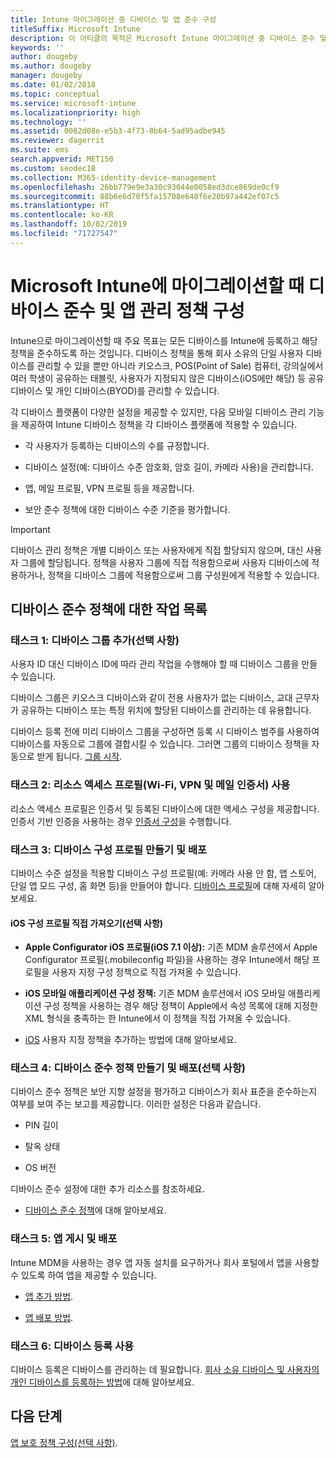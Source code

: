 ```yaml
---
title: Intune 마이그레이션 중 디바이스 및 앱 준수 구성
titleSuffix: Microsoft Intune
description: 이 아티클의 목적은 Microsoft Intune 마이그레이션 중 디바이스 준수 및 앱 관리 정책을 구성하는 데 필요한 단계를 제공하는 것입니다.
keywords: ''
author: dougeby
ms.author: dougeby
manager: dougeby
ms.date: 01/02/2018
ms.topic: conceptual
ms.service: microsoft-intune
ms.localizationpriority: high
ms.technology: ''
ms.assetid: 0062d08e-e5b3-4f73-8b64-5ad95adbe945
ms.reviewer: dagerrit
ms.suite: ems
search.appverid: MET150
ms.custom: seodec18
ms.collection: M365-identity-device-management
ms.openlocfilehash: 26bb779e9e3a30c93044e0058ed3dce869de0cf9
ms.sourcegitcommit: 88b6e6d70f5fa15708e640f6e20b97a442ef07c5
ms.translationtype: HT
ms.contentlocale: ko-KR
ms.lasthandoff: 10/02/2019
ms.locfileid: "71727547"
---
```

# <a name="configure-device-compliance-and-app-management-policies-when-migrating-to-microsoft-intune"></a>Microsoft Intune에 마이그레이션할 때 디바이스 준수 및 앱 관리 정책 구성

Intune으로 마이그레이션할 때 주요 목표는 모든 디바이스를 Intune에 등록하고 해당 정책을 준수하도록 하는 것입니다. 디바이스 정책을 통해 회사 소유의 단일 사용자 디바이스를 관리할 수 있을 뿐만 아니라 키오스크, POS(Point of Sale) 컴퓨터, 강의실에서 여러 학생이 공유하는 태블릿, 사용자가 지정되지 않은 디바이스(iOS에만 해당) 등 공유 디바이스 및 개인 디바이스(BYOD)를 관리할 수 있습니다.

각 디바이스 플랫폼이 다양한 설정을 제공할 수 있지만, 다음 모바일 디바이스 관리 기능을 제공하여 Intune 디바이스 정책을 각 디바이스 플랫폼에 적용할 수 있습니다.

- 각 사용자가 등록하는 디바이스의 수를 규정합니다.

- 디바이스 설정(예: 디바이스 수준 암호화, 암호 길이, 카메라 사용)을 관리합니다.

- 앱, 메일 프로필, VPN 프로필 등을 제공합니다.

- 보안 준수 정책에 대한 디바이스 수준 기준을 평가합니다.

> [!IMPORTANT]
> 디바이스 관리 정책은 개별 디바이스 또는 사용자에게 직접 할당되지 않으며, 대신 사용자 그룹에 할당됩니다. 정책을 사용자 그룹에 직접 적용함으로써 사용자 디바이스에 적용하거나, 정책을 디바이스 그룹에 적용함으로써 그룹 구성원에게 적용할 수 있습니다.

## <a name="task-list-for-device-compliance-policies"></a>디바이스 준수 정책에 대한 작업 목록

### <a name="task-1-add-device-groups-optional"></a>태스크 1: 디바이스 그룹 추가(선택 사항)

사용자 ID 대신 디바이스 ID에 따라 관리 작업을 수행해야 할 때 디바이스 그룹을 만들 수 있습니다.

디바이스 그룹은 키오스크 디바이스와 같이 전용 사용자가 없는 디바이스, 교대 근무자가 공유하는 디바이스 또는 특정 위치에 할당된 디바이스를 관리하는 데 유용합니다.

디바이스 등록 전에 미리 디바이스 그룹을 구성하면 등록 시 디바이스 범주를 사용하여 디바이스를 자동으로 그룹에 결합시킬 수 있습니다. 그러면 그룹의 디바이스 정책을 자동으로 받게 됩니다. [그룹 시작](groups-get-started.md).

### <a name="task-2-use-resource-access-profiles-wi-fi-vpn-and-email-certificates"></a>태스크 2: 리소스 액세스 프로필(Wi-Fi, VPN 및 메일 인증서) 사용

리소스 액세스 프로필은 인증서 및 등록된 디바이스에 대한 액세스 구성을 제공합니다. 인증서 기반 인증을 사용하는 경우 [인증서 구성](../protect/certificates-configure.md)을 수행합니다.

### <a name="task-3-create-and-deploy-device-configuration-profiles"></a>태스크 3: 디바이스 구성 프로필 만들기 및 배포

디바이스 수준 설정을 적용할 디바이스 구성 프로필(예: 카메라 사용 안 함, 앱 스토어, 단일 앱 모드 구성, 홈 화면 등)을 만들어야 합니다. [디바이스 프로필](../configuration/device-profiles.md)에 대해 자세히 알아보세요.

#### <a name="directly-import-ios-configuration-profiles-optional"></a>iOS 구성 프로필 직접 가져오기(선택 사항)

- **Apple Configurator iOS 프로필(iOS 7.1 이상):** 기존 MDM 솔루션에서 Apple Configurator 프로필(.mobileconfig 파일)을 사용하는 경우 Intune에서 해당 프로필을 사용자 지정 구성 정책으로 직접 가져올 수 있습니다.

- **iOS 모바일 애플리케이션 구성 정책:** 기존 MDM 솔루션에서 iOS 모바일 애플리케이션 구성 정책을 사용하는 경우 해당 정책이 Apple에서 속성 목록에 대해 지정한 XML 형식을 충족하는 한 Intune에서 이 정책을 직접 가져올 수 있습니다.

- [iOS](../configuration/custom-settings-ios.md) 사용자 지정 정책을 추가하는 방법에 대해 알아보세요.

### <a name="task-4-create-and-deploy-device-compliance-policies-optional"></a>태스크 4: 디바이스 준수 정책 만들기 및 배포(선택 사항)

디바이스 준수 정책은 보안 지향 설정을 평가하고 디바이스가 회사 표준을 준수하는지 여부를 보여 주는 보고를 제공합니다. 이러한 설정은 다음과 같습니다.

- PIN 길이

- 탈옥 상태

- OS 버전

디바이스 준수 설정에 대한 추가 리소스를 참조하세요.

- [디바이스 준수 정책](../protect/device-compliance-get-started.md)에 대해 알아보세요.

### <a name="task-5-publish-and-deploy-apps"></a>태스크 5: 앱 게시 및 배포

Intune MDM을 사용하는 경우 앱 자동 설치를 요구하거나 회사 포털에서 앱을 사용할 수 있도록 하여 앱을 제공할 수 있습니다.

- [앱 추가 방법](../apps/apps-add.md).

- [앱 배포 방법](../apps/apps-deploy.md).

### <a name="task-6-enable-device-enrollment"></a>태스크 6: 디바이스 등록 사용

디바이스 등록은 디바이스를 관리하는 데 필요합니다. [회사 소유 디바이스 및 사용자의 개인 디바이스를 등록하는 방법](../enrollment/device-enrollment.md)에 대해 알아보세요.

## <a name="next-steps"></a>다음 단계

[앱 보호 정책 구성(선택 사항)](../apps/app-protection-policies.md).
